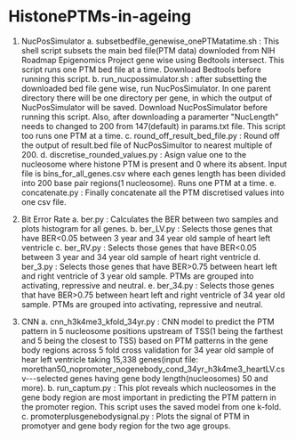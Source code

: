 # HistonePTMs-in-ageing
1. NucPosSimulator
   a. subsetbedfile_genewise_onePTMatatime.sh : This shell script subsets the main bed file(PTM data) downloded from NIH Roadmap Epigenomics Project gene wise using Bedtools intersect. This script runs one PTM bed file at a time. Download Bedtools before running this script.
   b. run_nucpossimulator.sh : after subsetting the downloaded bed file gene wise, run NucPosSimulator. In one parent directory there will be one directory per gene, in which the output of NucPosSimulator will be saved. Download NucPosSimulator before running this script. Also, after downloading a paramerter "NucLength" needs to changed to 200 from 147(default) in params.txt file. This script too runs one PTM at a time.
   c. round_off_result_bed_file.py : Round off the output of result.bed file of NucPosSimultor to nearest multiple of 200.
   d. discretise_rounded_values.py : Asign value one to the nucleosome where histone PTM is present and 0 where its absent. Input file is bins_for_all_genes.csv where each genes length has been divided into 200 base pair regions(1 nucleosome). Runs one PTM at a time.
   e. concatenate.py : Finally concatenate all the PTM discretised values into one csv file.
   
2. Bit Error Rate
   a. ber.py : Calculates the BER between two samples and plots histogram for all genes.
   b. ber_LV.py : Selects those genes that have BER<0.05 between 3 year and 34 year old sample of heart left ventricle
   c. ber_RV.py : Selects those genes that have BER<0.05 between 3 year and 34 year old sample of heart right ventricle
   d. ber_3.py : Selects those genes that have BER>0.75 between heart left and right ventricle of 3 year old sample. PTMs are grouped into activating, repressive and neutral.
   e. ber_34.py : Selects those genes that have BER>0.75 between heart left and right ventricle of 34 year old sample. PTMs are grouped into activating, repressive and neutral.

3. CNN
   a. cnn_h3k4me3_kfold_34yr.py : CNN model to predict the PTM pattern in 5 nucleosome positions upstream of TSS(1 being the farthest and 5 being the closest to TSS) based on PTM patterns in the gene body regions across 5 fold cross validation for 34 year old sample of hear left ventricle taking 15,338 genes(input file: morethan50_nopromoter_nogenebody_cond_34yr_h3k4me3_heartLV.csv---selected genes having gene body length(nucleosomes) 50 and more).
   b. run_captum.py : This plot reveals which nucleosomes in the gene body region are most important in predicting the PTM pattern in the promoter region. This script uses the saved model from one k-fold.
   c. promoterplusgenebodysignal.py : Plots the signal of PTM in promotyer and gene body region for the two age groups.

